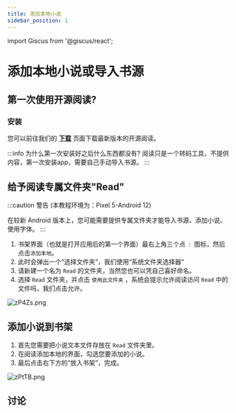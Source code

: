 ```yaml
---
title: 添加本地小说
sidebar_position: 1
---
```

import Giscus from '@giscus/react';

# 添加本地小说或导入书源
## 第一次使用开源阅读? 
### 安装

您可以前往我们的 **[下载](/download)** 页面下载最新版本的开源阅读。


:::info  为什么第一次安装好之后什么东西都没有?
阅读只是一个转码工具，不提供内容，第一次安装app，需要自己手动导入书源。
:::

## 给予阅读专属文件夹"Read"

:::caution 警告
 (本教程环境为：Pixel 5-Android 12)

在较新 Android 版本上，您可能需要提供专属文件夹才能导入书源、添加小说、使用字体。
:::

1. 书架界面（也就是打开应用后的第一个界面）最右上角三个点 `⋮` 图标，然后点击`添加本地`。
2. 此时会弹出一个“选择文件夹”，我们使用“系统文件夹选择器”
3. 请新建一个名为 `Read` 的文件夹，当然您也可以凭自己喜好命名。
4. 选择 `Read` 文件夹，并点击 `使用此文件夹` ，系统会提示允许阅读访问 `Read` 中的文件吗，我们点击允许。

![zP4Zs.png](https://i.imgtg.com/2022/05/07/zP4Zs.png)

## 添加小说到书架

1. 首先您需要把小说文本文件存放在 `Read` 文件夹里。
2. 在阅读添加本地的界面，勾选您要添加的小说。
3. 最后点击右下方的“放入书架”，完成。

![zPtTB.png](https://i.imgtg.com/2022/05/07/zPtTB.png)

## 讨论

<Giscus
  id="comments"
  repo="gedoor/gedoor.github.io"
  repoId="MDEwOlJlcG9zaXRvcnkxNjExMjczMjM"
  category="General"
  categoryId="DIC_kwDOCZqbm84CQvbE"
  mapping="title"
  term="Comments"
  reactionsEnabled="1"
  emitMetadata="0"
  inputPosition="top"
  theme="preferred_color_scheme"
  lang="zh-CN"
/>
